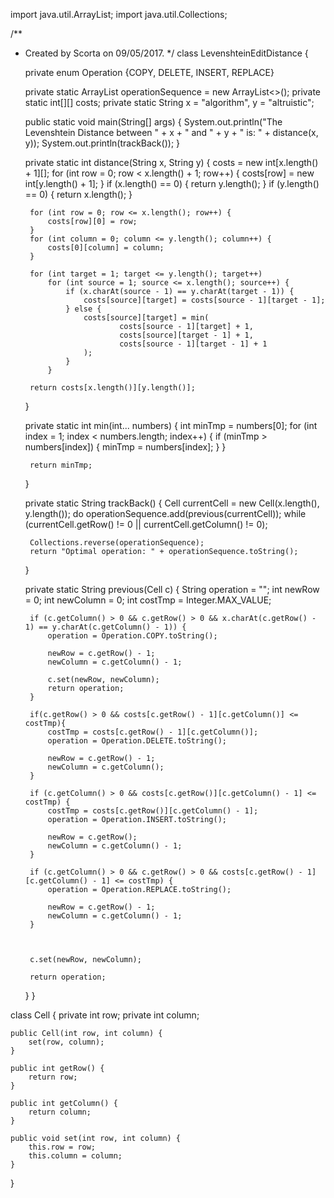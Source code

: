 import java.util.ArrayList;
import java.util.Collections;

/**
 * Created by Scorta on 09/05/2017.
 */
class LevenshteinEditDistance {

    private enum Operation {COPY, DELETE, INSERT, REPLACE}

    private static ArrayList<String> operationSequence = new ArrayList<>();
    private static int[][] costs;
    private static String x = "algorithm", y = "altruistic";

    public static void main(String[] args) {
        System.out.println("The Levenshtein Distance between " + x + " and " + y + " is: " + distance(x, y));
        System.out.println(trackBack());
    }

    private static int distance(String x, String y) {
        costs = new int[x.length() + 1][];
        for (int row = 0; row < x.length() + 1; row++) {
            costs[row] = new int[y.length() + 1];
        }
        if (x.length() == 0) {
            return y.length();
        }
        if (y.length() == 0) {
            return x.length();
        }

        for (int row = 0; row <= x.length(); row++) {
            costs[row][0] = row;
        }
        for (int column = 0; column <= y.length(); column++) {
            costs[0][column] = column;
        }

        for (int target = 1; target <= y.length(); target++)
            for (int source = 1; source <= x.length(); source++) {
                if (x.charAt(source - 1) == y.charAt(target - 1)) {
                    costs[source][target] = costs[source - 1][target - 1];
                } else {
                    costs[source][target] = min(
                            costs[source - 1][target] + 1,
                            costs[source][target - 1] + 1,
                            costs[source - 1][target - 1] + 1
                    );
                }
            }

        return costs[x.length()][y.length()];
    }

    private static int min(int... numbers) {
        int minTmp = numbers[0];
        for (int index = 1; index < numbers.length; index++) {
            if (minTmp > numbers[index]) {
                minTmp = numbers[index];
            }
        }

        return minTmp;
    }

    private static String trackBack() {
        Cell currentCell = new Cell(x.length(), y.length());
        do
            operationSequence.add(previous(currentCell));
        while (currentCell.getRow() != 0 || currentCell.getColumn() != 0);

        Collections.reverse(operationSequence);
        return "Optimal operation: " + operationSequence.toString();
    }

    private static String previous(Cell c) {
        String operation = "";
        int newRow = 0;
        int newColumn = 0;
        int costTmp = Integer.MAX_VALUE;

        if (c.getColumn() > 0 && c.getRow() > 0 && x.charAt(c.getRow() - 1) == y.charAt(c.getColumn() - 1)) {
            operation = Operation.COPY.toString();

            newRow = c.getRow() - 1;
            newColumn = c.getColumn() - 1;

            c.set(newRow, newColumn);
            return operation;
        }

        if(c.getRow() > 0 && costs[c.getRow() - 1][c.getColumn()] <= costTmp){
            costTmp = costs[c.getRow() - 1][c.getColumn()];
            operation = Operation.DELETE.toString();

            newRow = c.getRow() - 1;
            newColumn = c.getColumn();
        }

        if (c.getColumn() > 0 && costs[c.getRow()][c.getColumn() - 1] <= costTmp) {
            costTmp = costs[c.getRow()][c.getColumn() - 1];
            operation = Operation.INSERT.toString();

            newRow = c.getRow();
            newColumn = c.getColumn() - 1;
        }

        if (c.getColumn() > 0 && c.getRow() > 0 && costs[c.getRow() - 1][c.getColumn() - 1] <= costTmp) {
            operation = Operation.REPLACE.toString();

            newRow = c.getRow() - 1;
            newColumn = c.getColumn() - 1;
        }



        c.set(newRow, newColumn);

        return operation;
    }
}

class Cell {
    private int row;
    private int column;

    public Cell(int row, int column) {
        set(row, column);
    }

    public int getRow() {
        return row;
    }

    public int getColumn() {
        return column;
    }

    public void set(int row, int column) {
        this.row = row;
        this.column = column;
    }
}
